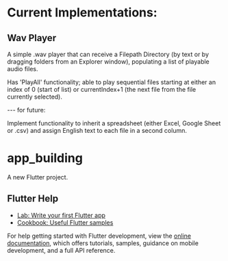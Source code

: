 # Current Implementations:

## Wav Player

A simple .wav player that can receive a Filepath Directory (by text or by dragging folders from an Explorer window), populating a list of playable audio files.

Has 'PlayAll' functionality; able to play sequential files starting at either an index of 0 (start of list) or currentIndex+1 (the next file from the file currently selected).

--- for future:

Implement functionality to inherit a spreadsheet (either Excel, Google Sheet or .csv) and assign English text to each file in a second column.

# app_building

A new Flutter project.

## Flutter Help

- [Lab: Write your first Flutter app](https://docs.flutter.dev/get-started/codelab)
- [Cookbook: Useful Flutter samples](https://docs.flutter.dev/cookbook)

For help getting started with Flutter development, view the
[online documentation](https://docs.flutter.dev/), which offers tutorials,
samples, guidance on mobile development, and a full API reference.
